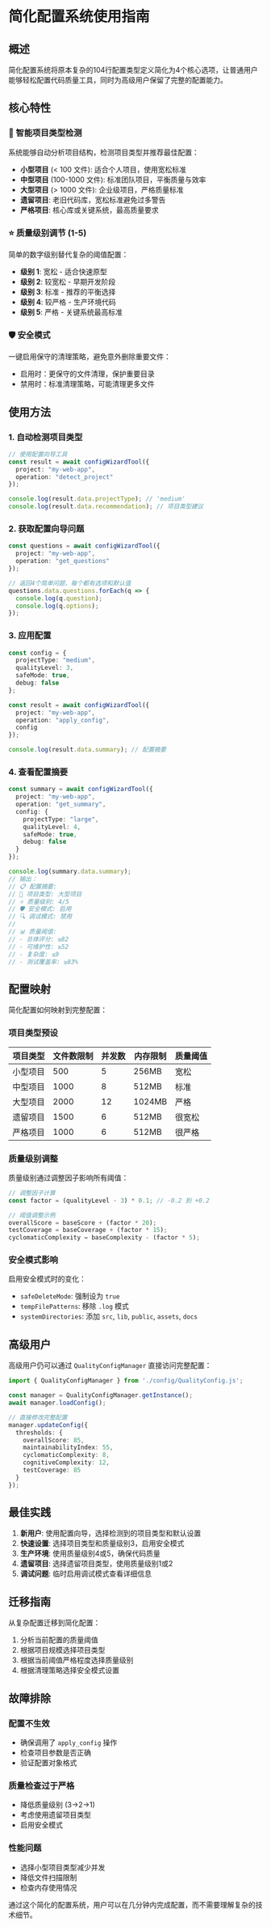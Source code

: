 # 简化配置系统使用指南

## 概述

简化配置系统将原本复杂的104行配置类型定义简化为4个核心选项，让普通用户能够轻松配置代码质量工具，同时为高级用户保留了完整的配置能力。

## 核心特性

### 🎯 智能项目类型检测
系统能够自动分析项目结构，检测项目类型并推荐最佳配置：

- **小型项目** (< 100 文件): 适合个人项目，使用宽松标准
- **中型项目** (100-1000 文件): 标准团队项目，平衡质量与效率
- **大型项目** (> 1000 文件): 企业级项目，严格质量标准
- **遗留项目**: 老旧代码库，宽松标准避免过多警告
- **严格项目**: 核心库或关键系统，最高质量要求

### ⭐ 质量级别调节 (1-5)
简单的数字级别替代复杂的阈值配置：

- **级别 1**: 宽松 - 适合快速原型
- **级别 2**: 较宽松 - 早期开发阶段
- **级别 3**: 标准 - 推荐的平衡选择
- **级别 4**: 较严格 - 生产环境代码
- **级别 5**: 严格 - 关键系统最高标准

### 🛡️ 安全模式
一键启用保守的清理策略，避免意外删除重要文件：

- 启用时：更保守的文件清理，保护重要目录
- 禁用时：标准清理策略，可能清理更多文件

## 使用方法

### 1. 自动检测项目类型

```typescript
// 使用配置向导工具
const result = await configWizardTool({
  project: "my-web-app",
  operation: "detect_project"
});

console.log(result.data.projectType); // 'medium'
console.log(result.data.recommendation); // 项目类型建议
```

### 2. 获取配置向导问题

```typescript
const questions = await configWizardTool({
  project: "my-web-app", 
  operation: "get_questions"
});

// 返回4个简单问题，每个都有选项和默认值
questions.data.questions.forEach(q => {
  console.log(q.question);
  console.log(q.options);
});
```

### 3. 应用配置

```typescript
const config = {
  projectType: "medium",
  qualityLevel: 3,
  safeMode: true,
  debug: false
};

const result = await configWizardTool({
  project: "my-web-app",
  operation: "apply_config",
  config
});

console.log(result.data.summary); // 配置摘要
```

### 4. 查看配置摘要

```typescript
const summary = await configWizardTool({
  project: "my-web-app",
  operation: "get_summary",
  config: {
    projectType: "large",
    qualityLevel: 4,
    safeMode: true,
    debug: false
  }
});

console.log(summary.data.summary);
// 输出：
// 📋 配置摘要:
// 🎯 项目类型: 大型项目
// ⭐ 质量级别: 4/5
// 🛡️ 安全模式: 启用
// 🔍 调试模式: 禁用
// 
// 📊 质量阈值:
// - 总体评分: ≥82
// - 可维护性: ≥52
// - 复杂度: ≤9
// - 测试覆盖率: ≥83%
```

## 配置映射

简化配置如何映射到完整配置：

### 项目类型预设

| 项目类型 | 文件数限制 | 并发数 | 内存限制 | 质量阈值 |
|---------|-----------|--------|----------|----------|
| 小型项目 | 500 | 5 | 256MB | 宽松 |
| 中型项目 | 1000 | 8 | 512MB | 标准 |
| 大型项目 | 2000 | 12 | 1024MB | 严格 |
| 遗留项目 | 1500 | 6 | 512MB | 很宽松 |
| 严格项目 | 1000 | 6 | 512MB | 很严格 |

### 质量级别调整

质量级别通过调整因子影响所有阈值：

```typescript
// 调整因子计算
const factor = (qualityLevel - 3) * 0.1; // -0.2 到 +0.2

// 阈值调整示例
overallScore = baseScore + (factor * 20);
testCoverage = baseCoverage + (factor * 15);
cyclomaticComplexity = baseComplexity - (factor * 5);
```

### 安全模式影响

启用安全模式时的变化：

- `safeDeleteMode`: 强制设为 `true`
- `tempFilePatterns`: 移除 `.log` 模式
- `systemDirectories`: 添加 `src`, `lib`, `public`, `assets`, `docs`

## 高级用户

高级用户仍可以通过 `QualityConfigManager` 直接访问完整配置：

```typescript
import { QualityConfigManager } from './config/QualityConfig.js';

const manager = QualityConfigManager.getInstance();
await manager.loadConfig();

// 直接修改完整配置
manager.updateConfig({
  thresholds: {
    overallScore: 85,
    maintainabilityIndex: 55,
    cyclomaticComplexity: 8,
    cognitiveComplexity: 12,
    testCoverage: 85
  }
});
```

## 最佳实践

1. **新用户**: 使用配置向导，选择检测到的项目类型和默认设置
2. **快速设置**: 选择项目类型和质量级别3，启用安全模式
3. **生产环境**: 使用质量级别4或5，确保代码质量
4. **遗留项目**: 选择遗留项目类型，使用质量级别1或2
5. **调试问题**: 临时启用调试模式查看详细信息

## 迁移指南

从复杂配置迁移到简化配置：

1. 分析当前配置的质量阈值
2. 根据项目规模选择项目类型
3. 根据当前阈值严格程度选择质量级别
4. 根据清理策略选择安全模式设置

## 故障排除

### 配置不生效
- 确保调用了 `apply_config` 操作
- 检查项目参数是否正确
- 验证配置对象格式

### 质量检查过于严格
- 降低质量级别 (3→2→1)
- 考虑使用遗留项目类型
- 启用安全模式

### 性能问题
- 选择小型项目类型减少并发
- 降低文件扫描限制
- 检查内存使用情况

通过这个简化的配置系统，用户可以在几分钟内完成配置，而不需要理解复杂的技术细节。
